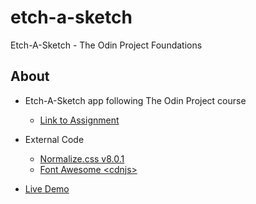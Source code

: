 # etch-a-sketch

Etch-A-Sketch - The Odin Project Foundations

## About

- Etch-A-Sketch app following The Odin Project course

  - [Link to Assignment](https://www.theodinproject.com/lessons/foundations-etch-a-sketch)

- External Code

  - [Normalize.css v8.0.1](https://necolas.github.io/normalize.css/)
  - [Font Awesome \<cdnjs\>](https://cdnjs.com/libraries/font-awesome)

- [Live Demo](https://cert-ready.github.io/etch-a-sketch/)
